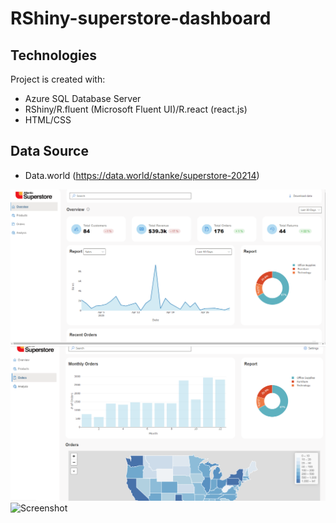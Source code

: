 # RShiny-superstore-dashboard
## Technologies
Project is created with:
* Azure SQL Database Server
* RShiny/R.fluent (Microsoft Fluent UI)/R.react (react.js)
* HTML/CSS

## Data Source
* Data.world (https://data.world/stanke/superstore-20214)

![Screenshot](Capture2.PNG)
![Screenshot](Capture6.PNG)
![Screenshot](Capture7.PNG)

